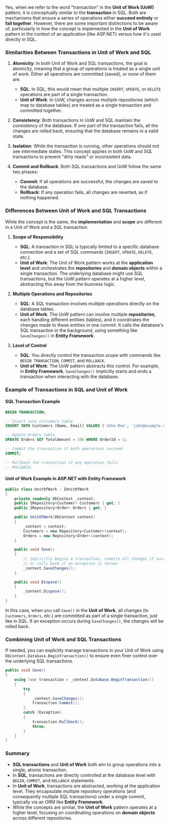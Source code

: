 Yes, when we refer to the word "transaction" in the **Unit of Work (UoW)** pattern, it is conceptually similar to the **transaction** in SQL. Both are mechanisms that ensure a series of operations either **succeed entirely** or **fail together**. However, there are some important distinctions to be aware of, particularly in how the concept is implemented in the **Unit of Work** pattern in the context of an application (like ASP.NET) versus how it's used directly in SQL.

### **Similarities Between Transactions in Unit of Work and SQL**
1. **Atomicity**: In both Unit of Work and SQL transactions, the goal is atomicity, meaning that a group of operations is treated as a single unit of work. Either all operations are committed (saved), or none of them are.
   
   - **SQL**: In SQL, this would mean that multiple `INSERT`, `UPDATE`, or `DELETE` operations are part of a single transaction.
   - **Unit of Work**: In UoW, changes across multiple repositories (which map to database tables) are treated as a single transaction and committed together.

2. **Consistency**: Both transactions in UoW and SQL maintain the consistency of the database. If one part of the transaction fails, all the changes are rolled back, ensuring that the database remains in a valid state.
   
3. **Isolation**: While the transaction is running, other operations should not see intermediate states. This concept applies in both UoW and SQL transactions to prevent "dirty reads" or inconsistent data.

4. **Commit and Rollback**: Both SQL transactions and UoW follow the same two phases: 
   - **Commit**: If all operations are successful, the changes are saved to the database.
   - **Rollback**: If any operation fails, all changes are reverted, as if nothing happened.

### **Differences Between Unit of Work and SQL Transactions**
While the concept is the same, the **implementation** and **scope** are different in a Unit of Work and a SQL transaction.

1. **Scope of Responsibility**
   - **SQL**: A transaction in SQL is typically limited to a specific database connection and a set of SQL commands (`INSERT`, `UPDATE`, `DELETE`, etc.).
   - **Unit of Work**: The Unit of Work pattern works at the **application level** and orchestrates the **repositories** and **domain objects** within a single transaction. The underlying database might use SQL transactions, but the UoW pattern operates at a higher level, abstracting this away from the business logic.

2. **Multiple Operations and Repositories**
   - **SQL**: A SQL transaction involves multiple operations directly on the database tables.
   - **Unit of Work**: The UoW pattern can involve multiple **repositories**, each handling different entities (tables), and it coordinates the changes made to these entities in one commit. It calls the database's SQL transaction in the background, using something like `SaveChanges()` in **Entity Framework**.

3. **Level of Control**
   - **SQL**: You directly control the transaction scope with commands like `BEGIN TRANSACTION`, `COMMIT`, and `ROLLBACK`.
   - **Unit of Work**: The UoW pattern abstracts this control. For example, in **Entity Framework**, `SaveChanges()` implicitly starts and ends a transaction when interacting with the database.

### **Example of Transactions in SQL and Unit of Work**

#### **SQL Transaction Example**
```sql
BEGIN TRANSACTION;

-- Insert into Customers table
INSERT INTO Customers (Name, Email) VALUES ('John Doe', 'john@example.com');

-- Update Orders table
UPDATE Orders SET TotalAmount = 100 WHERE OrderId = 1;

-- Commit the transaction if both operations succeed
COMMIT;

-- Rollback the transaction if any operation fails
-- ROLLBACK;
```

#### **Unit of Work Example in ASP.NET with Entity Framework**
```csharp
public class UnitOfWork : IUnitOfWork
{
    private readonly DbContext _context;
    public IRepository<Customer> Customers { get; }
    public IRepository<Order> Orders { get; }

    public UnitOfWork(DbContext context)
    {
        _context = context;
        Customers = new Repository<Customer>(context);
        Orders = new Repository<Order>(context);
    }

    public void Save()
    {
        // Implicitly begins a transaction, commits all changes if successful
        // or rolls back if an exception is thrown
        _context.SaveChanges();
    }

    public void Dispose()
    {
        _context.Dispose();
    }
}
```

In this case, when you call `Save()` in the **Unit of Work**, all changes (to `Customers`, `Orders`, etc.) are committed as part of a single transaction, just like in SQL. If an exception occurs during `SaveChanges()`, the changes will be rolled back.

### **Combining Unit of Work and SQL Transactions**
If needed, you can explicitly manage transactions in your Unit of Work using `DbContext.Database.BeginTransaction()` to ensure even finer control over the underlying SQL transactions.

```csharp
public void Save()
{
    using (var transaction = _context.Database.BeginTransaction())
    {
        try
        {
            _context.SaveChanges();
            transaction.Commit();
        }
        catch (Exception)
        {
            transaction.Rollback();
            throw;
        }
    }
}
```

### **Summary**
- **SQL transactions** and **Unit of Work** both aim to group operations into a single, atomic transaction.
- In **SQL**, transactions are directly controlled at the database level with `BEGIN`, `COMMIT`, and `ROLLBACK` statements.
- In **Unit of Work**, transactions are abstracted, working at the application level. They encapsulate multiple repository operations (and consequently multiple SQL transactions) under a single commit, typically via an ORM like **Entity Framework**.
- While the concepts are similar, the **Unit of Work** pattern operates at a higher level, focusing on coordinating operations on **domain objects** across different repositories.
